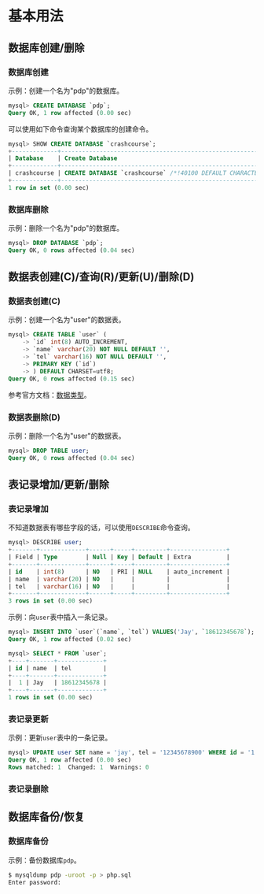 # 基本用法

## 数据库创建/删除

### 数据库创建

示例：创建一个名为"pdp"的数据库。

```sql
mysql> CREATE DATABASE `pdp`;
Query OK, 1 row affected (0.00 sec)
```

可以使用如下命令查询某个数据库的创建命令。

```sql
mysql> SHOW CREATE DATABASE `crashcourse`;
+-------------+------------------------------------------------------------------------+
| Database    | Create Database                                                        |
+-------------+------------------------------------------------------------------------+
| crashcourse | CREATE DATABASE `crashcourse` /*!40100 DEFAULT CHARACTER SET latin1 */ |
+-------------+------------------------------------------------------------------------+
1 row in set (0.00 sec)
```


### 数据库删除

示例：删除一个名为"pdp"的数据库。

```sql
mysql> DROP DATABASE `pdp`;
Query OK, 0 rows affected (0.04 sec)
```


## 数据表创建(C)/查询(R)/更新(U)/删除(D)

### 数据表创建(C)

示例：创建一个名为"user"的数据表。

```sql
mysql> CREATE TABLE `user` (
    -> `id` int(8) AUTO_INCREMENT,
    -> `name` varchar(20) NOT NULL DEFAULT '',
    -> `tel` varchar(16) NOT NULL DEFAULT '',
    -> PRIMARY KEY (`id`)
    -> ) DEFAULT CHARSET=utf8;
Query OK, 0 rows affected (0.15 sec)
```

参考官方文档：[数据类型](http://dev.mysql.com/doc/refman/5.6/en/data-types.html)。


### 数据表删除(D)

示例：删除一个名为"user"的数据表。

```sql
mysql> DROP TABLE user;
Query OK, 0 rows affected (0.04 sec)
```


## 表记录增加/更新/删除

### 表记录增加

不知道数据表有哪些字段的话，可以使用`DESCRIBE`命令查询。

```sql
mysql> DESCRIBE user;
+-------+-------------+------+-----+---------+----------------+
| Field | Type        | Null | Key | Default | Extra          |
+-------+-------------+------+-----+---------+----------------+
| id    | int(8)      | NO   | PRI | NULL    | auto_increment |
| name  | varchar(20) | NO   |     |         |                |
| tel   | varchar(16) | NO   |     |         |                |
+-------+-------------+------+-----+---------+----------------+
3 rows in set (0.00 sec)
```

示例：向`user`表中插入一条记录。

```sql
mysql> INSERT INTO `user`(`name`, `tel`) VALUES('Jay', `18612345678`);
Query OK, 1 row affected (0.02 sec)
```

```sql
mysql> SELECT * FROM `user`;
+----+-------+-------------+
| id | name  | tel         |
+----+-------+-------------+
|  1 | Jay   | 18612345678 |
+----+-------+-------------+
1 rows in set (0.00 sec)
```


### 表记录更新

示例：更新`user`表中的一条记录。

```sql
mysql> UPDATE user SET name = 'jay', tel = '12345678900' WHERE id = '1';
Query OK, 1 row affected (0.00 sec)
Rows matched: 1  Changed: 1  Warnings: 0
```


### 表记录删除


## 数据库备份/恢复

### 数据库备份

示例：备份数据库`pdp`。

```bash
$ mysqldump pdp -uroot -p > php.sql
Enter password: 
```







